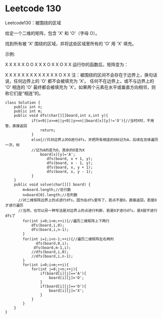 #  Leetcode 130

Leetcode130：被围绕的区域

给定一个二维的矩阵，包含 'X' 和 'O'（字母 O）。

找到所有被 'X' 围绕的区域，并将这些区域里所有的 'O' 用 'X' 填充。

示例:

X X X X
X O O X
X X O X
X O X X
运行你的函数后，矩阵变为：

X X X X
X X X X
X X X X
X O X X
注：被围绕的区间不会存在于边界上，换句话说，任何边界上的 'O' 都不会被填充为 'X'。 任何不在边界上，或不与边界上的 'O' 相连的 'O' 最终都会被填充为 'X'。如果两个元素在水平或垂直方向相邻，则称它们是“相连”的。

```
class Solution {
    public int n;
    public int m;
    public void dfs(char[][]board,int x,int y){
            if(x<0||x>=m||y<0||y>=n||board[x][y]!='O'){//当时X时，不用管，直接返回
                return;
            }
            else{//只对边界上的O进行dfs，并把所有相连的O标记为A，后续在总体遍历一次，标
            //记为A的变为O，其余的O变为X
                board[x][y]='A';
                   dfs(board, x + 1, y);
                   dfs(board, x - 1, y);
                   dfs(board, x, y + 1);
                   dfs(board, x, y - 1);
            }
    }
    public void solve(char[][] board) {
        m=board.length;//总行数
        n=board[0].length;//总列数
      //对二维矩阵边界上的点进行dfs，因为在dfs里写了，若点不是O，直接返回，若是O才进行遍历
      //当然，也可以另一种写法是对边界上的点进行判断，若是O才进行dfs，是X就不进行dfs了
        for(int i=0;i<m;++i){//遍历二维矩阵上下两行
            dfs(board,i,0);
            dfs(board,i,n-1);
        }
        for(int i=1;i<n-1;++i){//遍历二维矩阵左右两列
              dfs(board,0,i);
             dfs(board,m-1,i);
            //dfs(board,i,0);
            //dfs(board,i,n-1);
        }
        for(int i=0;i<m;++i){
            for(int j=0;j<n;++j){
                if(board[i][j]=='A'){
                    board[i][j]='O';
                }
                if(board[i][j]=='O'){
                    board[i][j]='X';
                }
            }
        }
    }
}
```



#### 
